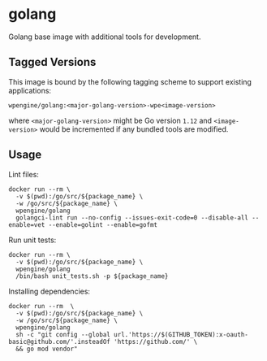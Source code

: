 # golang

Golang base image with additional tools for development.

## Tagged Versions

This image is bound by the following tagging scheme to support existing applications:
```
wpengine/golang:<major-golang-version>-wpe<image-version>
```
where `<major-golang-version>` might be Go version `1.12` and `<image-version>` would be incremented if any bundled tools are modified.


## Usage

Lint files:
```
docker run --rm \
  -v $(pwd):/go/src/${package_name} \
  -w /go/src/${package_name} \
  wpengine/golang
  golangci-lint run --no-config --issues-exit-code=0 --disable-all --enable=vet --enable=golint --enable=gofmt
```

Run unit tests:
```
docker run --rm \
  -v $(pwd):/go/src/${package_name} \
  wpengine/golang
  /bin/bash unit_tests.sh -p ${package_name}
```

Installing dependencies:
```
docker run --rm  \
  -v $(pwd):/go/src/${package_name} \
  -w /go/src/${package_name} \
  wpengine/golang
  sh -c "git config --global url.'https://$(GITHUB_TOKEN):x-oauth-basic@github.com/'.insteadOf 'https://github.com/' \
  && go mod vendor"
```
